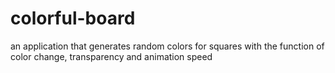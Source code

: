 # colorful-board
an application that generates random colors for squares with the function of color change, transparency and animation speed
